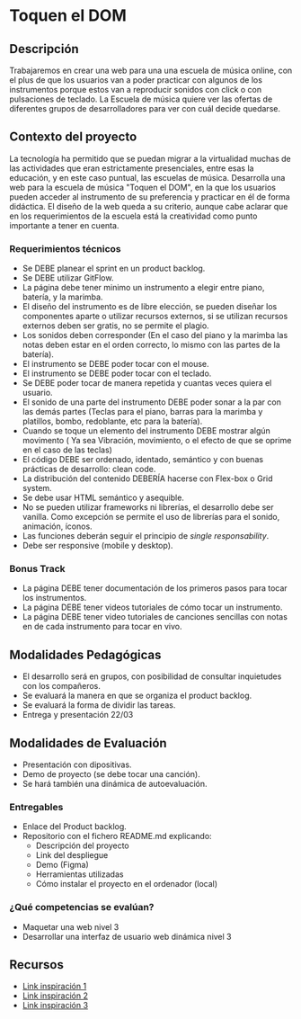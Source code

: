 # Toquen el DOM

## Descripción
Trabajaremos en crear una web para una una escuela de música online, con el plus de que los usuarios van a poder practicar con algunos de los instrumentos porque estos van a reproducir sonidos con click o con pulsaciones de teclado. La Escuela de música quiere ver las ofertas de diferentes grupos de desarrolladores para ver con cuál decide quedarse.

## Contexto del proyecto
La tecnología ha permitido que se puedan migrar a la virtualidad muchas de las actividades que eran estrictamente presenciales, entre esas la educación, y en este caso puntual, las escuelas de música.
Desarrolla una web para la escuela de música "Toquen el DOM", en la que los usuarios pueden acceder al instrumento de su preferencia y practicar en él de forma didáctica. El diseño de la web queda a su criterio, aunque cabe aclarar que en los requerimientos de la escuela está la creatividad como punto importante a tener en cuenta.

### Requerimientos técnicos
- Se DEBE planear el sprint en un product backlog.
- Se DEBE utilizar GitFlow.
- La página debe tener minimo un instrumento a elegir entre piano, batería, y la marimba.
- El diseño del instrumento es de libre elección, se pueden diseñar los componentes aparte o utilizar recursos externos, si se utilizan recursos externos deben ser gratis, no se permite el plagio.
- Los sonidos deben corresponder (En el caso del piano y la marimba las notas deben estar en el orden correcto, lo mismo con las partes de la batería).
- El instrumento se DEBE poder tocar con el mouse.
- El instrumento se DEBE poder tocar con el teclado.
- Se DEBE poder tocar de manera repetida y cuantas veces quiera el usuario.
- El sonido de una parte del instrumento DEBE poder sonar a la par con las demás partes (Teclas para el piano, barras para la marimba y platillos, bombo, redoblante, etc para la batería).
- Cuando se toque un elemento del instrumento DEBE mostrar algún movimento ( Ya sea Vibración, movimiento, o el efecto de que se oprime en el caso de las teclas)
- El código DEBE ser ordenado, identado, semántico y con buenas prácticas de desarrollo: clean code.
- La distribución del contenido DEBERÍA hacerse con Flex-box o Grid system.
- Se debe usar HTML semántico y asequible.
- No se pueden utilizar frameworks ni librerías, el desarrollo debe ser vanilla. Como excepción se permite el uso de librerías para el sonido, animación, íconos.
- Las funciones deberán seguir el principio de *single responsability*.
- Debe ser responsive (mobile y desktop).

### Bonus Track
- La página DEBE tener documentación de los primeros pasos para tocar los instrumentos.
- La página DEBE tener videos tutoriales de cómo tocar un instrumento.
- La página DEBE tener video tutoriales de canciones sencillas con notas en de cada instrumento para tocar en vivo.

## Modalidades Pedagógicas
- El desarrollo será en grupos, con posibilidad de consultar inquietudes con los compañeros.
- Se evaluará la manera en que se organiza el product backlog.
- Se evaluará la forma de dividir las tareas.
- Entrega y presentación 22/03

## Modalidades de Evaluación
- Presentación con dipositivas.
- Demo de proyecto (se debe tocar una canción).
- Se hará también una dinámica de autoevaluación.

### Entregables
- Enlace del Product backlog. 
- Repositorio con el fichero README.md explicando:
  - Descripción del proyecto
  - Link del despliegue
  - Demo (Figma)
  - Herramientas utilizadas
  - Cómo instalar el proyecto en el ordenador (local)

### ¿Qué competencias se evalúan?
- Maquetar una web nivel 3
- Desarrollar una interfaz de usuario web dinámica nivel 3

## Recursos
- [Link inspiración 1](https://www.sessiontown.com/es)
- [Link inspiración 2](https://www.virtualmusicalinstruments.com/pan-flute)
- [Link inspiración 3](https://www.musicca.com/es/herramientas)


